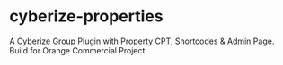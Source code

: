 # cyberize-properties
A Cyberize Group Plugin with Property CPT, Shortcodes &amp; Admin Page. Build for Orange Commercial Project
